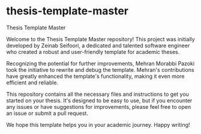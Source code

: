 # thesis-template-master
Thesis Template Master

Welcome to the Thesis Template Master repository! This project was initially developed by Zeinab Seifoori, a dedicated and talented software engineer who created a robust and user-friendly template for academic theses.

Recognizing the potential for further improvements, Mehran Morabbi Pazoki took the initiative to rewrite and debug the template. Mehran's contributions have greatly enhanced the template's functionality, making it even more efficient and reliable.

This repository contains all the necessary files and instructions to get you started on your thesis. It's designed to be easy to use, but if you encounter any issues or have suggestions for improvements, please feel free to open an issue or submit a pull request.

We hope this template helps you in your academic journey. Happy writing!
